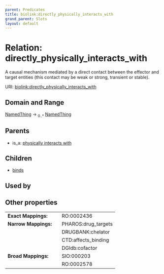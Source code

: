 ```yaml
---
parent: Predicates
title: biolink:directly_physically_interacts_with
grand_parent: Slots
layout: default
---
```


# Relation: directly_physically_interacts_with


A causal mechanism mediated by a direct contact between the effector and target entities (this contact may  be weak or strong, transient or stable).

URI: [biolink:directly_physically_interacts_with](https://w3id.org/biolink/directly_physically_interacts_with)

## Domain and Range

[NamedThing](NamedThing.md) ->  <sub>0..\*</sub> [NamedThing](NamedThing.md)

## Parents

 *  is_a: [physically interacts with](physically_interacts_with.md)

## Children

 *  [binds](binds.md)

## Used by


## Other properties

|  |  |  |
| --- | --- | --- |
| **Exact Mappings:** | | RO:0002436 |
| **Narrow Mappings:** | | PHAROS:drug_targets |
|  | | DRUGBANK:chelator |
|  | | CTD:affects_binding |
|  | | DGIdb:cofactor |
| **Broad Mappings:** | | SIO:000203 |
|  | | RO:0002578 |

